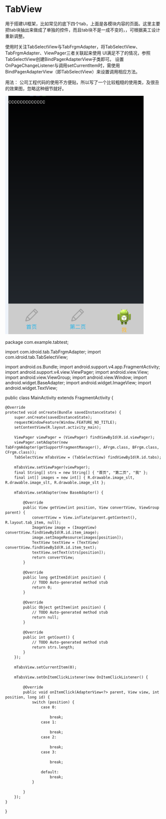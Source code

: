 # TabView
用于搭建UI框架，比如常见的底下四个tab，上面是各模块内容的页面。这里主要把tab块抽出来做成了单独的控件，而且tab块不是一成不变的，，可根据美工设计重新调整。


使用时关注TabSelectView与TabFrgmAdapter，将TabSelectView、TabFrgmAdapter、ViewPager三者关联起来使用
UI满足不了的情况，参照TabSelectView创建BindPagerAdapterView子类即可。
设置OnPageChangeListener与调用setCurrentItem时，需使用BindPagerAdapterView（即TabSelectView）来设置调用相应方法。



用法：
公司工程代码的使用不方便贴，所以写了一个比较粗糙的使用类，及很丑的效果图，忽略这种细节就好。


![](https://raw.githubusercontent.com/yeerik/TabView/master/sample/img/20150816174018172.jpg)




package com.example.tabtest;

import com.idroid.tab.TabFrgmAdapter;
import com.idroid.tab.TabSelectView;

import android.os.Bundle;
import android.support.v4.app.FragmentActivity;
import android.support.v4.view.ViewPager;
import android.view.View;
import android.view.ViewGroup;
import android.view.Window;
import android.widget.BaseAdapter;
import android.widget.ImageView;
import android.widget.TextView;

public class MainActivity extends FragmentActivity {

    @Override
    protected void onCreate(Bundle savedInstanceState) {
        super.onCreate(savedInstanceState);
        requestWindowFeature(Window.FEATURE_NO_TITLE);
        setContentView(R.layout.activity_main);

        ViewPager viewPager = (ViewPager) findViewById(R.id.viewPager);
        viewPager.setAdapter(new TabFrgmAdapter(getSupportFragmentManager(), AFrgm.class, BFrgm.class, CFrgm.class));
        TabSelectView mTabsView = (TabSelectView) findViewById(R.id.tabs);

        mTabsView.setViewPager(viewPager);
        final String[] strs = new String[] { "首页", "第二页", "我" };
        final int[] images = new int[] { R.drawable.image_slt, R.drawable.image_slt, R.drawable.image_slt };

        mTabsView.setAdapter(new BaseAdapter() {

            @Override
            public View getView(int position, View convertView, ViewGroup parent) {
                convertView = View.inflate(parent.getContext(), R.layout.tab_item, null);
                ImageView image = (ImageView) convertView.findViewById(R.id.item_image);
                image.setImageResource(images[position]);
                TextView textView = (TextView) convertView.findViewById(R.id.item_text);
                textView.setText(strs[position]);
                return convertView;
            }

            @Override
            public long getItemId(int position) {
                // TODO Auto-generated method stub
                return 0;
            }

            @Override
            public Object getItem(int position) {
                // TODO Auto-generated method stub
                return null;
            }

            @Override
            public int getCount() {
                // TODO Auto-generated method stub
                return strs.length;
            }
        });

        mTabsView.setCurrentItem(0);
        
        mTabsView.setOnItemClickListener(new OnItemClickListener() {

            @Override
            public void onItemClick(AdapterView<?> parent, View view, int position, long id) {
                switch (position) {
                    case 0:
                       
                        break;
                    case 1:
                       
                        break;
                    case 2:
                       
                        break;
                    case 3:
                       
                        break;

                    default:
                        break;
                }

            }
        });
    }

}
